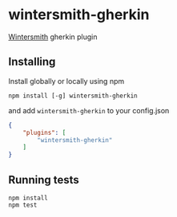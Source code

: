 # wintersmith-gherkin

[Wintersmith](https://github.com/jnordberg/wintersmith) gherkin plugin

## Installing

Install globally or locally using npm

```
npm install [-g] wintersmith-gherkin
```

and add `wintersmith-gherkin` to your config.json

```json
{
	"plugins": [
		"wintersmith-gherkin"
	]
}
```

## Running tests

```
npm install
npm test
```

